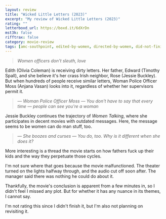 ```yaml
---
layout: review
title: "Wicked Little Letters (2023)"
excerpt: "My review of Wicked Little Letters (2023)"
rating: ""
letterboxd_url: https://boxd.it/6dXrDn
mst3k: false
rifftrax: false
category: movie-review
tags: [amc-southpoint, edited-by-women, directed-by-women, did-not-finish]
---
```


<blockquote><i>Women officers don't sleuth, love</i></blockquote>Edith (Olivia Coleman) is receiving dirty letters. Her father, Edward (Timothy Spall), and she believe it's her crass Irish neighbor, Rose (Jessie Buckley). But when hundreds of people receive similar letters, Woman Police Officer Moss (Anjana Vasan) looks into it, regardless of whether her supervisors permit it.

<blockquote><i>— Woman Police Officer Moss
</i><i>— You don't have to say that every time — people can see you're a woman</i></blockquote>Jessie Buckley continues the trajectory of <i>Women Talking</i>, where she participates in decent movies with outdated messages. Here, the message seems to be women can do man stuff, too.

<blockquote><i>— She boozes and curses
</i><i>— You do, too. Why is it different when she does it?</i></blockquote>More interesting is a thread the movie starts on how fathers fuck up their kids and the way they perpetuate those cycles.

I'm not sure where that goes because the movie malfunctioned. The theater turned on the lights halfway through, and the audio cut off soon after. The manager said there was nothing he could do about it.

Thankfully, the movie's conclusion is apparent from a few minutes in, so I didn't feel I missed any plot. But for whether it has any nuance in its themes, I cannot say.

I'm not rating this since I didn't finish it, but I'm also not planning on revisiting it.
